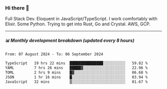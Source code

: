### Hi there 👋

Full Stack Dev. Eloquent in JavaScript/TypeScript. I work comfortably with Elixir. Some Python. Trying to get into Rust, Go and Crystal. AWS, GCP.

***

##### 📊 Monthly development breakdown (updated every 8 hours)

<!--START_SECTION:waka-->

```txt
From: 07 August 2024 - To: 06 September 2024

TypeScript   19 hrs 22 mins  ███████████████░░░░░░░░░░   59.82 %
YAML         7 hrs 26 mins   █████▓░░░░░░░░░░░░░░░░░░░   22.96 %
TOML         2 hrs 9 mins    █▓░░░░░░░░░░░░░░░░░░░░░░░   06.68 %
JSON         1 hr 16 mins    █░░░░░░░░░░░░░░░░░░░░░░░░   03.94 %
JavaScript   32 mins         ▒░░░░░░░░░░░░░░░░░░░░░░░░   01.67 %
```

<!--END_SECTION:waka-->
